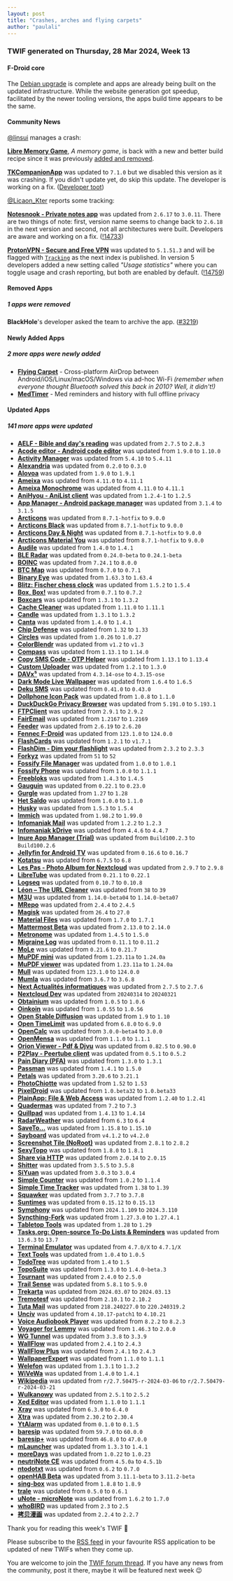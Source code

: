 ```yaml
---
layout: post
title: "Crashes, arches and flying carpets"
author: "paulali"
---
```



### TWIF generated on Thursday, 28 Mar 2024, Week 13


#### F-Droid core
The [Debian upgrade](https://f-droid.org/2024/03/21/twif.html#f-droid-core) is complete and apps are already being built on the updated infrastructure. While the website generation got speedup, facilitated by the newer tooling versions, the apps build time appears to be the same.


#### Community News
[@linsui](https://gitlab.com/linsui) manages a crash:

**[Libre Memory Game](https://f-droid.org/packages/org.quentin_bettoum.librememorygame)**, _A memory game_, is back with a new and better build recipe since it was previously [added and removed](https://f-droid.org/2024/02/01/twif.html#spring-cleaning-).

**[TKCompanionApp](https://f-droid.org/packages/name.bresciani.marco.tkcompanionapp)** was updated to `7.1.0` but we disabled this version as it was crashing. If you didn't update yet, do skip this update. The developer is working on a fix. ([Developer toot](https://fosstodon.org/@AAMfP/112157819395746805))

[@Licaon_Kter](https://gitlab.com/licaon-kter) reports some tracking:

**[Notesnook - Private notes app](https://f-droid.org/packages/com.streetwriters.notesnook)** was updated from `2.6.17` to `3.0.11`. There are two things of note: first, version name seems to change back to `2.6.18` in the next version and second, not all architectures were built. Developers are aware and working on a fix. ([!14733](https://gitlab.com/fdroid/fdroiddata/-/merge_requests/14733))

**[ProtonVPN - Secure and Free VPN](https://f-droid.org/packages/ch.protonvpn.android)** was updated to `5.1.51.3` and will be flagged with [`Tracking`](https://f-droid.org/docs/Anti-Features/#Tracking) as the next index is published. In version 5 developers added a new setting called _"Usage statistics"_ where you can toggle usage and crash reporting, but both are enabled by default. ([!14759](https://gitlab.com/fdroid/fdroiddata/-/merge_requests/14759))


#### Removed Apps
##### 1 apps were removed
**BlackHole**'s developer asked the team to archive the app. ([#3219](https://gitlab.com/fdroid/fdroiddata/-/issues/3219)) 


#### Newly Added Apps
##### 2 more apps were newly added
* **[Flying Carpet](https://f-droid.org/packages/dev.spiegl.flyingcarpet)** - Cross-platform AirDrop between Android/iOS/Linux/macOS/Windows via ad-hoc Wi-Fi _(remember when everyone thought Bluetooth solved this back in 2010? Well, it didn't!)_
* **[MedTimer](https://f-droid.org/packages/com.futsch1.medtimer)** - Med reminders and history with full offline privacy


#### Updated Apps
##### 141 more apps were updated
* **[AELF - Bible and day's reading](https://f-droid.org/packages/co.epitre.aelf_lectures)** was updated from `2.7.5` to `2.8.3`
* **[Acode editor - Android code editor](https://f-droid.org/packages/com.foxdebug.acode)** was updated from `1.9.0` to `1.10.0`
* **[Activity Manager](https://f-droid.org/packages/com.activitymanager)** was updated from `5.4.10` to `5.4.11`
* **[Alexandria](https://f-droid.org/packages/io.github.aloussase.booksdownloader)** was updated from `0.2.0` to `0.3.0`
* **[Alovoa](https://f-droid.org/packages/com.alovoa.expo)** was updated from `1.9.0` to `1.9.1`
* **[Ameixa](https://f-droid.org/packages/org.xphnx.ameixa)** was updated from `4.11.0` to `4.11.1`
* **[Ameixa Monochrome](https://f-droid.org/packages/org.xphnx.ameixamonochrome)** was updated from `4.11.0` to `4.11.1`
* **[AniHyou - AniList client](https://f-droid.org/packages/com.axiel7.anihyou)** was updated from `1.2.4-1` to `1.2.5`
* **[App Manager - Android package manager](https://f-droid.org/packages/io.github.muntashirakon.AppManager)** was updated from `3.1.4` to `3.1.5`
* **[Arcticons](https://f-droid.org/packages/com.donnnno.arcticons)** was updated from `8.7.1-hotfix` to `9.0.0`
* **[Arcticons Black](https://f-droid.org/packages/com.donnnno.arcticons.light)** was updated from `8.7.1-hotfix` to `9.0.0`
* **[Arcticons Day & Night](https://f-droid.org/packages/com.donnnno.arcticons.daynight)** was updated from `8.7.1-hotfix` to `9.0.0`
* **[Arcticons Material You](https://f-droid.org/packages/com.donnnno.arcticons.you)** was updated from `8.7.1-hotfix` to `9.0.0`
* **[Audile](https://f-droid.org/packages/com.mrsep.musicrecognizer)** was updated from `1.4.0` to `1.4.1`
* **[BLE Radar](https://f-droid.org/packages/f.cking.software)** was updated from `0.24.0-beta` to `0.24.1-beta`
* **[BOINC](https://f-droid.org/packages/edu.berkeley.boinc)** was updated from `7.24.1` to `8.0.0`
* **[BTC Map](https://f-droid.org/packages/org.btcmap)** was updated from `0.7.0` to `0.7.1`
* **[Binary Eye](https://f-droid.org/packages/de.markusfisch.android.binaryeye)** was updated from `1.63.3` to `1.63.4`
* **[Blitz: Fischer chess clock](https://f-droid.org/packages/net.leodesouza.blitz)** was updated from `1.5.2` to `1.5.4`
* **[Box, Box!](https://f-droid.org/packages/org.brightdv.boxbox)** was updated from `0.7.1` to `0.7.2`
* **[Boxcars](https://f-droid.org/packages/com.rocket9labs.boxcars)** was updated from `1.3.1` to `1.3.2`
* **[Cache Cleaner](https://f-droid.org/packages/com.github.bmx666.appcachecleaner)** was updated from `1.11.0` to `1.11.1`
* **[Candle](https://f-droid.org/packages/com.elasticrock.candle)** was updated from `1.3.1` to `1.3.2`
* **[Canta](https://f-droid.org/packages/org.samo_lego.canta)** was updated from `1.4.0` to `1.4.1`
* **[Chip Defense](https://f-droid.org/packages/de.chadenas.cpudefense)** was updated from `1.32` to `1.33`
* **[Circles](https://f-droid.org/packages/org.futo.circles)** was updated from `1.0.26` to `1.0.27`
* **[ColorBlendr](https://f-droid.org/packages/com.drdisagree.colorblendr)** was updated from `v1.2` to `v1.3`
* **[Compass](https://f-droid.org/packages/com.bobek.compass)** was updated from `1.13.1` to `1.14.0`
* **[Copy SMS Code - OTP Helper](https://f-droid.org/packages/io.github.jd1378.otphelper)** was updated from `1.13.1` to `1.13.4`
* **[Custom Uploader](https://f-droid.org/packages/com.nyx.custom_uploader)** was updated from `1.2.1` to `1.3.0`
* **[DAVx⁵](https://f-droid.org/packages/at.bitfire.davdroid)** was updated from `4.3.14-ose` to `4.3.15-ose`
* **[Dark Mode Live Wallpaper](https://f-droid.org/packages/com.github.cvzi.darkmodewallpaper)** was updated from `1.6.4` to `1.6.5`
* **[Deku SMS](https://f-droid.org/packages/com.afkanerd.deku)** was updated from `0.41.0` to `0.43.0`
* **[Dollphone Icon Pack](https://f-droid.org/packages/me.x2gd4.dollphone)** was updated from `1.0.8` to `1.1.0`
* **[DuckDuckGo Privacy Browser](https://f-droid.org/packages/com.duckduckgo.mobile.android)** was updated from `5.191.0` to `5.193.1`
* **[FTPClient](https://f-droid.org/packages/de.qwerty287.ftpclient)** was updated from `2.9.1` to `2.9.2`
* **[FairEmail](https://f-droid.org/packages/eu.faircode.email)** was updated from `1.2167` to `1.2169`
* **[Feeder](https://f-droid.org/packages/com.nononsenseapps.feeder)** was updated from `2.6.19` to `2.6.20`
* **[Fennec F-Droid](https://f-droid.org/packages/org.mozilla.fennec_fdroid)** was updated from `123.1.0` to `124.0.0`
* **[FlashCards](https://f-droid.org/packages/com.quchen.flashcard)** was updated from `1.2.1` to `v1.7.1`
* **[FlashDim - Dim your flashlight](https://f-droid.org/packages/com.cyb3rko.flashdim)** was updated from `2.3.2` to `2.3.3`
* **[Forkyz](https://f-droid.org/packages/app.crossword.yourealwaysbe.forkyz)** was updated from `51` to `52`
* **[Fossify File Manager](https://f-droid.org/packages/org.fossify.filemanager)** was updated from `1.0.0` to `1.0.1`
* **[Fossify Phone](https://f-droid.org/packages/org.fossify.phone)** was updated from `1.0.0` to `1.1.1`
* **[Freebloks](https://f-droid.org/packages/de.saschahlusiak.freebloks)** was updated from `1.4.3` to `1.4.5`
* **[Gauguin](https://f-droid.org/packages/org.piepmeyer.gauguin)** was updated from `0.22.1` to `0.23.0`
* **[Gurgle](https://f-droid.org/packages/org.billthefarmer.gurgle)** was updated from `1.27` to `1.28`
* **[Het Saldo](https://f-droid.org/packages/dev.maartje.hetsaldo)** was updated from `1.0.0` to `1.1.0`
* **[Husky](https://f-droid.org/packages/su.xash.husky)** was updated from `1.5.3` to `1.5.4`
* **[Immich](https://f-droid.org/packages/app.alextran.immich)** was updated from `1.98.2` to `1.99.0`
* **[Infomaniak Mail](https://f-droid.org/packages/com.infomaniak.mail)** was updated from `1.2.2` to `1.2.3`
* **[Infomaniak kDrive](https://f-droid.org/packages/com.infomaniak.drive)** was updated from `4.4.6` to `4.4.7`
* **[Inure App Manager (Trial)](https://f-droid.org/packages/app.simple.inure)** was updated from `Build100.2.3` to `Build100.2.6`
* **[Jellyfin for Android TV](https://f-droid.org/packages/org.jellyfin.androidtv)** was updated from `0.16.6` to `0.16.7`
* **[Kotatsu](https://f-droid.org/packages/org.koitharu.kotatsu)** was updated from `6.7.5` to `6.8`
* **[Les Pas - Photo Album for Nextcloud](https://f-droid.org/packages/site.leos.apps.lespas)** was updated from `2.9.7` to `2.9.8`
* **[LibreTube](https://f-droid.org/packages/com.github.libretube)** was updated from `0.21.1` to `0.22.1`
* **[Logseq](https://f-droid.org/packages/com.logseq.app)** was updated from `0.10.7` to `0.10.8`
* **[Léon – The URL Cleaner](https://f-droid.org/packages/com.svenjacobs.app.leon)** was updated from `38` to `39`
* **[M3U](https://f-droid.org/packages/com.m3u.androidApp)** was updated from `1.14.0-beta04` to `1.14.0-beta07`
* **[MRepo](https://f-droid.org/packages/com.sanmer.mrepo)** was updated from `2.4.4` to `2.4.5`
* **[Magisk](https://f-droid.org/packages/com.topjohnwu.magisk)** was updated from `26.4` to `27.0`
* **[Material Files](https://f-droid.org/packages/me.zhanghai.android.files)** was updated from `1.7.0` to `1.7.1`
* **[Mattermost Beta](https://f-droid.org/packages/com.mattermost.rnbeta)** was updated from `2.13.0` to `2.14.0`
* **[Metronome](https://f-droid.org/packages/com.bobek.metronome)** was updated from `1.4.5` to `1.5.0`
* **[Migraine Log](https://f-droid.org/packages/org.zerodogg.migraineLog)** was updated from `0.11.1` to `0.11.2`
* **[MoLe](https://f-droid.org/packages/net.ktnx.mobileledger)** was updated from `0.21.6` to `0.21.7`
* **[MuPDF mini](https://f-droid.org/packages/com.artifex.mupdf.mini.app)** was updated from `1.23.11a` to `1.24.0a`
* **[MuPDF viewer](https://f-droid.org/packages/com.artifex.mupdf.viewer.app)** was updated from `1.23.11a` to `1.24.0a`
* **[Mull](https://f-droid.org/packages/us.spotco.fennec_dos)** was updated from `123.1.0` to `124.0.0`
* **[Mumla](https://f-droid.org/packages/se.lublin.mumla)** was updated from `3.6.7` to `3.6.8`
* **[Next Actualités informatiques](https://f-droid.org/packages/com.pcinpact)** was updated from `2.7.5` to `2.7.6`
* **[Nextcloud Dev](https://f-droid.org/packages/com.nextcloud.android.beta)** was updated from `20240314` to `20240321`
* **[Obtainium](https://f-droid.org/packages/dev.imranr.obtainium.fdroid)** was updated from `1.0.5` to `1.0.6`
* **[Oinkoin](https://f-droid.org/packages/com.github.emavgl.piggybankpro)** was updated from `1.0.55` to `1.0.56`
* **[Open Stable Diffusion](https://f-droid.org/packages/com.openstablediffusion)** was updated from `1.9` to `1.10`
* **[Open TimeLimit](https://f-droid.org/packages/io.timelimit.android.open)** was updated from `6.8.0` to `6.9.0`
* **[OpenCalc](https://f-droid.org/packages/com.darkempire78.opencalculator)** was updated from `3.0.0-beta4` to `3.0.0`
* **[OpenMensa](https://f-droid.org/packages/de.uni_potsdam.hpi.openmensa)** was updated from `1.1.0` to `1.1.1`
* **[Orion Viewer - Pdf & Djvu](https://f-droid.org/packages/universe.constellation.orion.viewer)** was updated from `0.82.5` to `0.90.0`
* **[P2Play - Peertube client](https://f-droid.org/packages/org.libre.agosto.p2play)** was updated from `0.5.1` to `0.5.2`
* **[Pain Diary (PFA)](https://f-droid.org/packages/org.secuso.privacyfriendlypaindiary)** was updated from `1.3.0` to `1.3.1`
* **[Passman](https://f-droid.org/packages/es.wolfi.app.passman)** was updated from `1.4.1` to `1.5.0`
* **[Petals](https://f-droid.org/packages/br.com.colman.petals)** was updated from `3.20.6` to `3.21.1`
* **[PhotoChiotte](https://f-droid.org/packages/la.daube.photochiotte)** was updated from `1.52` to `1.53`
* **[PixelDroid](https://f-droid.org/packages/org.pixeldroid.app)** was updated from `1.0.beta32` to `1.0.beta33`
* **[PlainApp: File & Web Access](https://f-droid.org/packages/com.ismartcoding.plain)** was updated from `1.2.40` to `1.2.41`
* **[Quadermas](https://f-droid.org/packages/com.stypox.mastercom_workbook)** was updated from `7.2` to `7.3`
* **[Quillpad](https://f-droid.org/packages/io.github.quillpad)** was updated from `1.4.13` to `1.4.14`
* **[RadarWeather](https://f-droid.org/packages/org.woheller69.weather)** was updated from `6.3` to `6.4`
* **[SaveTo…](https://f-droid.org/packages/xyz.myachin.saveto)** was updated from `1.15.8` to `1.15.10`
* **[Sayboard](https://f-droid.org/packages/com.elishaazaria.sayboard)** was updated from `v4.1.2` to `v4.2.0`
* **[Screenshot Tile (NoRoot)](https://f-droid.org/packages/com.github.cvzi.screenshottile)** was updated from `2.8.1` to `2.8.2`
* **[SexyTopo](https://f-droid.org/packages/org.hwyl.sexytopo)** was updated from `1.8.0` to `1.8.1`
* **[Share via HTTP](https://f-droid.org/packages/com.MarcosDiez.shareviahttp)** was updated from `2.0.14` to `2.0.15`
* **[Shitter](https://f-droid.org/packages/org.nuclearfog.twidda)** was updated from `3.5.5` to `3.5.8`
* **[SiYuan](https://f-droid.org/packages/org.b3log.siyuan)** was updated from `3.0.3` to `3.0.4`
* **[Simple Counter](https://f-droid.org/packages/org.quicksc0p3r.simplecounter)** was updated from `1.0.2` to `1.1.4`
* **[Simple Time Tracker](https://f-droid.org/packages/com.razeeman.util.simpletimetracker)** was updated from `1.38` to `1.39`
* **[Squawker](https://f-droid.org/packages/org.ca.squawker)** was updated from `3.7.7` to `3.7.8`
* **[Suntimes](https://f-droid.org/packages/com.forrestguice.suntimeswidget)** was updated from `0.15.12` to `0.15.13`
* **[Symphony](https://f-droid.org/packages/io.github.zyrouge.symphony)** was updated from `2024.1.109` to `2024.3.110`
* **[Syncthing-Fork](https://f-droid.org/packages/com.github.catfriend1.syncthingandroid)** was updated from `1.27.3.0` to `1.27.4.1`
* **[Tabletop Tools](https://f-droid.org/packages/com.github.muellerma.tabletoptools)** was updated from `1.28` to `1.29`
* **[Tasks.org: Open-source To-Do Lists & Reminders](https://f-droid.org/packages/org.tasks)** was updated from `13.6.3` to `13.7`
* **[Terminal Emulator](https://f-droid.org/packages/com.termoneplus)** was updated from `4.7.0/X` to `4.7.1/X`
* **[Text Tools](https://f-droid.org/packages/com.corphish.quicktools)** was updated from `1.0.4` to `1.0.5`
* **[TodoTree](https://f-droid.org/packages/nl.tsmeets.todotree)** was updated from `1.4` to `1.5`
* **[TopoSuite](https://f-droid.org/packages/ch.hgdev.toposuite)** was updated from `1.3.0` to `1.4.0-beta.3`
* **[Tournant](https://f-droid.org/packages/eu.zimbelstern.tournant)** was updated from `2.4.0` to `2.5.0`
* **[Trail Sense](https://f-droid.org/packages/com.kylecorry.trail_sense)** was updated from `5.8.1` to `5.9.0`
* **[Trekarta](https://f-droid.org/packages/mobi.maptrek)** was updated from `2024.03.07` to `2024.03.13`
* **[Tremotesf](https://f-droid.org/packages/org.equeim.tremotesf)** was updated from `2.10.1` to `2.10.2`
* **[Tuta Mail](https://f-droid.org/packages/de.tutao.tutanota)** was updated from `218.240227.0` to `220.240319.2`
* **[Unciv](https://f-droid.org/packages/com.unciv.app)** was updated from `4.10.17-patch1` to `4.10.21`
* **[Voice Audiobook Player](https://f-droid.org/packages/de.ph1b.audiobook)** was updated from `8.2.2` to `8.2.3`
* **[Voyager for Lemmy](https://f-droid.org/packages/app.vger.voyager)** was updated from `1.46.3` to `2.0.0`
* **[WG Tunnel](https://f-droid.org/packages/com.zaneschepke.wireguardautotunnel)** was updated from `3.3.8` to `3.3.9`
* **[WallFlow](https://f-droid.org/packages/com.ammar.wallflow)** was updated from `2.4.1` to `2.4.3`
* **[WallFlow Plus](https://f-droid.org/packages/com.ammar.wallflow.plus)** was updated from `2.4.1` to `2.4.3`
* **[WallpaperExport](https://f-droid.org/packages/com.github.cvzi.wallpaperexport)** was updated from `1.1.0` to `1.1.1`
* **[Welefon](https://f-droid.org/packages/de.wivewa.dialer)** was updated from `1.3.1` to `1.3.2`
* **[WiVeWa](https://f-droid.org/packages/de.wivewa.android)** was updated from `1.4.0` to `1.4.1`
* **[Wikipedia](https://f-droid.org/packages/org.wikipedia)** was updated from `r/2.7.50475-r-2024-03-06` to `r/2.7.50479-r-2024-03-21`
* **[Wulkanowy](https://f-droid.org/packages/io.github.wulkanowy)** was updated from `2.5.1` to `2.5.2`
* **[Xed Editor](https://f-droid.org/packages/com.rk.xededitor)** was updated from `1.1.0` to `1.1.1`
* **[Xray](https://f-droid.org/packages/io.github.saeeddev94.xray)** was updated from `6.3.0` to `6.4.0`
* **[Xtra](https://f-droid.org/packages/com.github.andreyasadchy.xtra)** was updated from `2.30.2` to `2.30.4`
* **[YtAlarm](https://f-droid.org/packages/net.turtton.ytalarm)** was updated from `0.1.0` to `0.1.5`
* **[baresip](https://f-droid.org/packages/com.tutpro.baresip)** was updated from `59.7.0` to `60.0.0`
* **[baresip+](https://f-droid.org/packages/com.tutpro.baresip.plus)** was updated from `46.8.0` to `47.0.0`
* **[mLauncher](https://f-droid.org/packages/app.mlauncher)** was updated from `1.3.3` to `1.4.1`
* **[moreDays](https://f-droid.org/packages/de.wuapps.moredays)** was updated from `1.0.22` to `1.0.23`
* **[neutriNote CE](https://f-droid.org/packages/com.appmindlab.nano)** was updated from `4.5.0a` to `4.5.1b`
* **[ntodotxt](https://f-droid.org/packages/de.tnmgl.ntodotxt)** was updated from `0.6.2` to `0.7.0`
* **[openHAB Beta](https://f-droid.org/packages/org.openhab.habdroid.beta)** was updated from `3.11.1-beta` to `3.11.2-beta`
* **[sing-box](https://f-droid.org/packages/io.nekohasekai.sfa)** was updated from `1.8.8` to `1.8.9`
* **[trale](https://f-droid.org/packages/de.quantumphysique.trale)** was updated from `0.5.0` to `0.6.1`
* **[uNote - microNote](https://f-droid.org/packages/app.varlorg.unote)** was updated from `1.6.2` to `1.7.0`
* **[whoBIRD](https://f-droid.org/packages/org.woheller69.whobird)** was updated from `2.3` to `2.5`
* **[拷贝漫画](https://f-droid.org/packages/top.fumiama.copymanga)** was updated from `2.2.4` to `2.2.7`


Thank you for reading this week's TWIF 🙂

Please subscribe to the [RSS feed](https://f-droid.org/news/) in your favourite RSS application to be updated of new TWIFs when they come up.

You are welcome to join the [TWIF forum thread](https://forum.f-droid.org/t/new-twif-submission-thread/23546). If you have any news from the community, post it there, maybe it will be featured next week 😉
